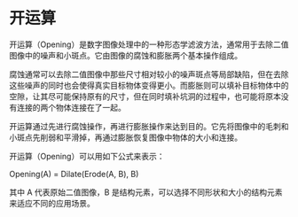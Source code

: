 # 开运算
开运算（Opening）是数字图像处理中的一种形态学滤波方法，通常用于去除二值图像中的噪声和小斑点。它由图像的腐蚀和膨胀两个基本操作组成。

腐蚀通常可以去除二值图像中那些尺寸相对较小的噪声斑点等局部缺陷，但在去除这些噪声的同时也会使得真实目标物体变得更小。而膨胀则可以填补目标物体中的空隙，让其尽可能保持原有的尺寸，但在同时填补坑洞的过程中，也可能将原本没有连接的两个物体连接在了一起。

开运算通过先进行腐蚀操作，再进行膨胀操作来达到目的。它先将图像中的毛刺和小斑点先削弱和平滑掉，再通过膨胀恢复图像中物体的大小和连接。

开运算（Opening）可以用如下公式来表示：

Opening(A) = Dilate(Erode(A, B), B)

其中 A 代表原始二值图像，B 是结构元素，可以选择不同形状和大小的结构元素来适应不同的应用场景。